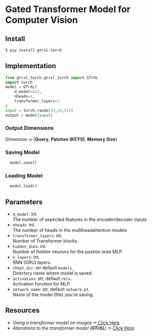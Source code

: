 # Gated Transformer Model for Computer Vision

## Install
```bash
$ pip install gtrxl-torch
```

## Implementation
```python
from gtrxl_torch.gtrxl_torch import GTrXL
import torch
model = GTrXL(
    d_model=512,
    nheads=4,
    transformer_layers=1
)
input = torch.randn(32,16,512)
output = model(input)
```

### Output Dimensions
   Dimension ➯ [**Query**, **Patches (KEYS)**, **Memory Size**]
### Saving Model
```python
  model.save()
```
### Loading Model
```python
  model.load()
```

## Parameters
- `d_model`: int.  
The number of expected features in the encoder/decoder inputs
- `nheads`: int.  
The number of heads in the multiheadattention models 
- `transformer_layers`: int.  
Number of Transformer blocks.
- `hidden_dims`: int.  
Number of hidden neurons for the postion wise MLP. 
- `n_layers`: int.  
RNN (GRU) layers. 
- `chkpt_dir`: str  default `models`.  
Directory name where model is saved.
- `activation`: str, default `relu`.  
Activation function for MLP.
- `network_name`: str, default `network.pt`.  
Name of the model (file) you're saving.


## Resources
- *Using a transformer model on images* ➱[ Click Here](https://arxiv.org/abs/2010.11929)
- *Alterations to the transformer model (**GTrXL**)* ➱ [Click Here](https://arxiv.org/abs/1910.06764)

